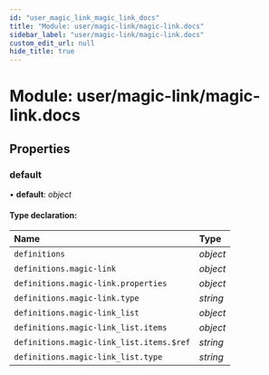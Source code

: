 ```yaml
---
id: "user_magic_link_magic_link_docs"
title: "Module: user/magic-link/magic-link.docs"
sidebar_label: "user/magic-link/magic-link.docs"
custom_edit_url: null
hide_title: true
---
```


# Module: user/magic-link/magic-link.docs

## Properties

### default

• **default**: *object*

#### Type declaration:

Name | Type |
:------ | :------ |
`definitions` | *object* |
`definitions.magic-link` | *object* |
`definitions.magic-link.properties` | *object* |
`definitions.magic-link.type` | *string* |
`definitions.magic-link_list` | *object* |
`definitions.magic-link_list.items` | *object* |
`definitions.magic-link_list.items.$ref` | *string* |
`definitions.magic-link_list.type` | *string* |
